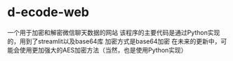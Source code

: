 # d-ecode-web
一个用于加密和解密微信聊天数据的网站
该程序的主要代码是通过Python实现的，用到了streamlit以及base64库
加密方式是base64加密
在未来的更新中，可能会使用更加强大的AES加密方法（当然，也是使用Python实现）
